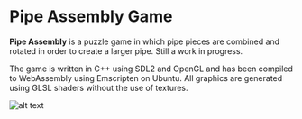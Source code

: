 # Pipe Assembly Game
**Pipe Assembly** is a puzzle game in which pipe pieces are combined and rotated in order to create a larger pipe. Still a work in progress.

The game is written in C++ using SDL2 and OpenGL and has been compiled to WebAssembly using Emscripten on Ubuntu. All graphics are generated using GLSL shaders without the use of textures.

![alt text](https://github.com/jonabsalonsen/pipe-assembly-game/blob/main/game_footage.gif "in-game footage")
